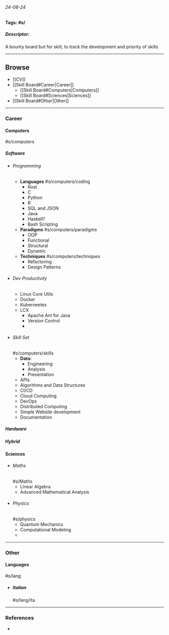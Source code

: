 ###### 24-08-24
**Tags: #s/**
##### Descriptor:
A bounty board but for skill, to track the development and priority of skills
___
## Browse
- [[CV]]
- [[Skill Board#Career|Career]]
	- [[Skill Board#Computers|Computers]] 
	- [[Skill Board#Sciences|Sciences]] 
-  [[Skill Board#Other|Other]]
___
### Career 
#### Computers
#s/computers
##### Software
- ###### Programming 
	- **Languages**
	  #s/computers/coding 
		- Rust
		- C
		- Python
		- R
		- SQL and JSON
		- Java
		- Haskell?
		- Bash Scripting
	- **Paradigms**
	     #s/computers/paradigms  
		- OOP
		- Functional
		- Structural 
		- Dynamic
	- **Techniques**
		 #s/computers/techniques 
		- Refactoring
		- Design Patterns
- ###### Dev Productivity
	- Linux Core Utils
	- Docker
	- Kuberneetes
	- LCX
		- Apache Ant for Java
		- Version Control
		- 
- ###### Skill Set
	 #s/computers/skills
	- **Data:**
		- Engineering
		- Analysis
		- Presentation
	- APIs
	- Algorithms and Data Structures
	- CI/CD
	- Cloud Computing
	- DevOps
	- Distributed Computing
	- Simple Website development	
	- Documentation
##### Hardware
##### Hybrid
#### Sciences 
- ###### Maths
	 #s/Maths 
	- Linear Algebra
	- Advanced Mathematical Analysis
- ###### Physics
	 #s/physics 
	- Quantum Mechanics
	- Computational Modeling
	- 

___
### Other
#### Languages
#s/lang
- ##### Italian
	#s/lang/ita 

___
### References
- 